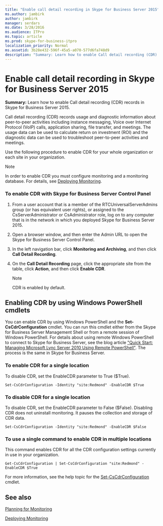 ```yaml
---
title: "Enable call detail recording in Skype for Business Server 2015"
ms.author: jambirk
author: jambirk
manager: serdars
ms.date: 3/28/2016
ms.audience: ITPro
ms.topic: article
ms.prod: skype-for-business-itpro
localization_priority: Normal
ms.assetid: 3b28e432-596f-45a5-a070-577d6fa748d9
description: "Summary: Learn how to enable Call detail recording (CDR) records in Skype for Business Server 2015."
---
```


# Enable call detail recording in Skype for Business Server 2015
 
**Summary:** Learn how to enable Call detail recording (CDR) records in Skype for Business Server 2015.
  
Call detail recording (CDR) records usage and diagnostic information about peer-to-peer activities including instance messaging, Voice over Internet Protocol (VoIP) calls, application sharing, file transfer, and meetings. The usage data can be used to calculate return on investment (ROI) and the diagnostic data can be used to troubleshoot peer-to-peer activities and meetings. 
  
Use the following procedure to enable CDR for your whole organization or each site in your organization.
  
> [!NOTE]
> In order to enable CDR you must configure monitoring and a monitoring database. For details, see [Deploying Monitoring](http://technet.microsoft.com/library/117f4a3e-0670-4388-a553-b9854921145f.aspx). 
  
### To enable CDR with Skype for Business Server Control Panel

1.  From a user account that is a member of the RTCUniversalServerAdmins group (or has equivalent user rights), or assigned to the CsServerAdministrator or CsAdministrator role, log on to any computer that is in the network in which you deployed Skype for Business Server 2015.
    
2. Open a browser window, and then enter the Admin URL to open the Skype for Business Server Control Panel. 
    
3. In the left navigation bar, click **Monitoring and Archiving**, and then click **Call Detail Recording**. 
    
4. On the **Call Detail Recording** page, click the appropriate site from the table, click **Action**, and then click **Enable CDR**.
    
    > [!NOTE]
    > CDR is enabled by default. 
  
## Enabling CDR by using Windows PowerShell cmdlets

You can enable CDR by using Windows PowerShell and the **Set-CsCdrConfiguration** cmdlet. You can run this cmdlet either from the Skype for Business Server Management Shell or from a remote session of Windows PowerShell. For details about using remote Windows PowerShell to connect to Skype for Business Server, see the blog article ["Quick Start: Managing Microsoft Lync Server 2010 Using Remote PowerShell"](https://go.microsoft.com/fwlink/p/?linkId=255876). The process is the same in Skype for Business Server.
  
### To enable CDR for a single location

 To disable CDR, set the EnableCDR parameter to True ($True).
    
  ```
  Set-CsCdrConfiguration -Identity "site:Redmond" -EnableCDR $True
  ```

### To disable CDR for a single location

 To disable CDR, set the EnableCDR parameter to False ($False). Disabling CDR does not uninstall monitoring. It pauses the collection and storage of CDR data.
    
  ```
  Set-CsCdrConfiguration -Identity "site:Redmond" -EnableCDR $False
  ```

### To use a single command to enable CDR in multiple locations

 This command enables CDR for all the CDR configuration settings currently in use in your organization.
    
  ```
  Get-CsCdrConfiguration | Set-CsCdrConfiguration "site:Redmond" -EnableCDR $True
  ```

For more information, see the help topic for the [Set-CsCdrConfiguration](../../manage/management-shell/set-cscdrconfiguration.md) cmdlet.
  
## See also

[Planning for Monitoring](http://technet.microsoft.com/library/26cead5a-183c-42f1-a4b0-0e8d61c6159d.aspx)
  
[Deploying Monitoring](http://technet.microsoft.com/library/117f4a3e-0670-4388-a553-b9854921145f.aspx)